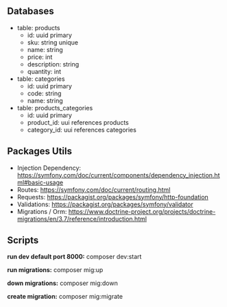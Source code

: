 ## Databases
- table: products
    - id: uuid primary
    - sku: string unique
    - name: string
    - price: int
    - description: string
    - quantity: int
- table: categories
    - id: uuid primary
    - code: string
    - name: string
- table: products_categories
    - id: uuid primary
    - product_id: uui references products
    - category_id: uui references categories

## Packages Utils

- Injection Dependency: https://symfony.com/doc/current/components/dependency_injection.html#basic-usage
- Routes: https://symfony.com/doc/current/routing.html
- Requests: https://packagist.org/packages/symfony/http-foundation
- Validations: https://packagist.org/packages/symfony/validator
- Migrations / Orm: https://www.doctrine-project.org/projects/doctrine-migrations/en/3.7/reference/introduction.html

## Scripts

**run dev default port 8000:**
composer dev:start

**run migrations:**
composer mig:up

**down migrations:**
composer mig:down

**create migration:**
composer mig:migrate